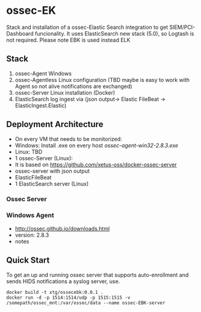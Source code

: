 # ossec-EK
Stack and installation of a ossec-Elastic Search integration to get SIEM/PCI-Dashboard funcionality. 
It uses ElasticSearch new stack (5.0), so Logtash is not required. Please note EBK is used instead ELK

## Stack
1. ossec-Agent Windows  
2. ossec-Agentless Linux configuration  (TBD maybe is easy to work with Agent so not alive notifications are exchanged)
2. ossec-Server Linux installation (Docker)
3. ElasticSearch log ingest via (json output-> Elastic FileBeat -> ElasticIngest.Elastic)

## Deployment Architecture
* On every VM that needs to be monitorized:
 * Windows: Install .exe on every host _ossec-agent-win32-2.8.3.exe_
 * Linux: TBD
* 1 ossec-Server (Linux):  
 * It is based on https://github.com/xetus-oss/docker-ossec-server
 * ossec-server with json output
 * ElasticFileBeat
* 1 ElasticSearch server (Linux)


### Ossec Server

### Windows Agent
- http://ossec.github.io/downloads.html
- version: 2.8.3
- notes

## Quick Start

To get an up and running ossec server that supports auto-enrollment and sends HIDS notifications a syslog server, use.

```
docker build -t xtg/ossecebk:0.0.1 .
docker run -d -p 1514:1514/udp -p 1515:1515 -v /somepath/ossec_mnt:/var/ossec/data --name ossec-EBK-server
```